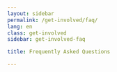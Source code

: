 ```yaml
---
layout: sidebar
permalink: /get-involved/faq/
lang: en
class: get-involved
sidebar: get-involved-faq

title: Frequently Asked Questions

---
```


